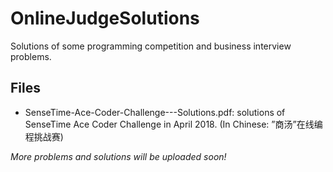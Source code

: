 # OnlineJudgeSolutions
Solutions of some programming competition and business interview problems.

## Files
* SenseTime-Ace-Coder-Challenge---Solutions.pdf: solutions of SenseTime Ace Coder Challenge in April 2018. (In Chinese: ”商汤”在线编程挑战赛)


*More problems and solutions will be uploaded soon!*
